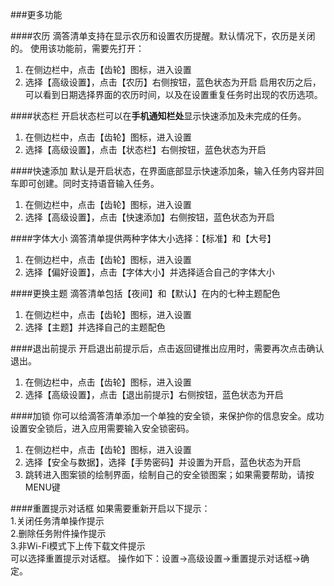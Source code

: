 ###更多功能

####农历
滴答清单支持在显示农历和设置农历提醒。默认情况下，农历是关闭的。
使用该功能前，需要先打开：
1. 在侧边栏中，点击【齿轮】图标，进入设置
2. 选择【高级设置】，点击【农历】右侧按钮，蓝色状态为开启
启用农历之后，可以看到日期选择界面的农历时间，以及在设置重复任务时出现的农历选项。

####状态栏
开启状态栏可以在**手机通知栏处**显示快速添加及未完成的任务。
1. 在侧边栏中，点击【齿轮】图标，进入设置
2. 选择【高级设置】，点击【状态栏】右侧按钮，蓝色状态为开启

####快速添加
默认是开启状态，在界面底部显示快速添加条，输入任务内容并回车即可创建。同时支持语音输入任务。
1. 在侧边栏中，点击【齿轮】图标，进入设置
2. 选择【高级设置】，点击【快速添加】右侧按钮，蓝色状态为开启

####字体大小
滴答清单提供两种字体大小选择：【标准】和【大号】
1. 在侧边栏中，点击【齿轮】图标，进入设置
2. 选择【偏好设置】，点击【字体大小】并选择适合自己的字体大小

####更换主题
滴答清单包括【夜间】和【默认】在内的七种主题配色
1. 在侧边栏中，点击【齿轮】图标，进入设置
2. 选择【主题】并选择自己的主题配色

####退出前提示
开启退出前提示后，点击返回键推出应用时，需要再次点击确认退出。
1. 在侧边栏中，点击【齿轮】图标，进入设置
2. 选择【高级设置】，点击【退出前提示】右侧按钮，蓝色状态为开启

####加锁
你可以给滴答清单添加一个单独的安全锁，来保护你的信息安全。成功设置安全锁后，进入应用需要输入安全锁密码。
1. 在侧边栏中，点击【齿轮】图标，进入设置
2. 选择【安全与数据】，选择【手势密码】并设置为开启，蓝色状态为开启
3. 跳转进入图案锁的绘制界面，绘制自己的安全锁图案；如果需要帮助，请按MENU键

####重置提示对话框
如果需要重新开启以下提示：
<br >1.关闭任务清单操作提示<br >2.删除任务附件操作提示<br >3.非Wi-Fi模式下上传下载文件提示<br >
可以选择重置提示对话框。
操作如下：设置->高级设置->重置提示对话框->确定。
